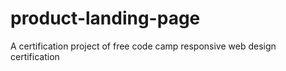 # product-landing-page
A certification project of free code camp responsive web design certification 
